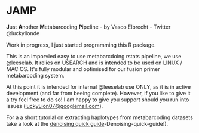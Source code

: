 # JAMP
**J**ust **A**nother **M**etabarcoding **P**ipeline - by Vasco Elbrecht - Twitter @luckylionde

Work in progress, I just started programming this R package.

This is an imporvied easy to use metabarcdoing rstats pipeline, we use @leeselab. It relies on USEARCH and is intended to be used on LINUX / MAC OS. It's fully modular and optimised for our fusion primer metabarcoding system.

At this point it is intended for internal @leeselab use ONLY, as it is in active development (and far from beeing complete). However, if you like to give it a try feel free to do so! I am happy to give you support should you run into issues (luckyLion07@googlemail.com).


For a a short tutorial on extracting haplotypes from metabarcoding datasets take a look at the [denoising quick guide](https://github.com/VascoElbrecht/JAMP/wiki/3)-Denoising-quick-guide!).
